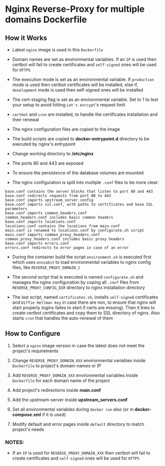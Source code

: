 # Nginx Reverse-Proxy for multiple domains Dockerfile

## How it Works

- Latest `nginx` image is used in this `Dockerfile`

- Domain names are set as environmental variables. If an `IP` is used then certbot will fail to create certificates and `self-signed` ones will be used for `HTTPS`

- The execution mode is set as an environmental variable. If `production` mode is used then certbot certificates will be installed, else if, `development` mode is used then self-signed ones will be installed

- The cert-staging flag is set as an environmental variable. Set to 1 to test your setup to avoid hitting `Let's enrcypt`'s request limit

- `certbot` and `cron` are installed, to handle the certificates installation and their renewal

- The nginx configuration files are copied to the image

- The build scripts are copied to **docker-entrypoint.d** directory to be executed by nginx's entrypoint

- Change working directory to **/etc/nginx**

- The ports 80 and 443 are exposed

- To ensure the persistence of the database volumes are mounted

- The nginx configuration is split into multiple `.conf` files to be more clear:

```
base.conf contains the server blocks that listen to port 80 and 443
base.conf redirects requests from port 80 to 443
base.conf imports upstream_server.config
base.conf imports ssl.conf, with paths to certificates and base SSL parameters
base.conf imports common_headers.conf
common_headers.conf includes basic common headers
base.conf imports locations.conf
locations.conf contains the locations from main.conf
main.conf is renamed to locations.conf by configurate.sh script
main.conf imports common_proxy_headers.conf
common_proxy_headers.conf includes basic proxy headers
base.conf imports errors.conf
errors.conf redirects to error pages in case of an error
```

- During the container build the script `environment.sh` is executed first which uses `envsubst` to load environmental variables to nginx config files, like `REVERSE_PROXY_DOMAIN_1`

- The second script that is executed is named `configurate.sh` and manages the nginx configuration by coping all `.conf` files from
`REVERSE_PROXY_CONFIG_DIR` directory to nginx installation directory

- The last script, named `certificates.sh`, installs `self-signed` certificates and `Diffie Hellman key` in case there are non, to ensure that nginx will start properly (nginx failes to start if certs are missing). Then it tries to create certbot certificates and copy them to SSL directory of nginx. Also starts `cron` that handles the auto-renewal of them

## How to Configure

1. Select a `nginx` image version in case the latest does not meet the project's requirements

2. Change `REVERSE_PROXY_DOMAIN_XXX` environmental variables inside `Dockerfile` to project's domain-names or IP

3. Add `REVERSE_PROXY_DOMAIN_XXX` environmental variables inside `Dockerfile` for each domain name of the project

4. Add project's redirections inside **main.conf**

5. Add the upstream-server inside **upstream_servers.conf**

6. Set all environmental variables during `docker run` also (or in **docker-compose.xml** if it is used)

7. Modify default and error pages inside `default` directory to match project's needs

### NOTES:

- If an `IP` is used for `REVERSE_PROXY_DOMAIN_XXX` then certbot will fail to create certificates and `self-signed` ones will be used for `HTTPS`
